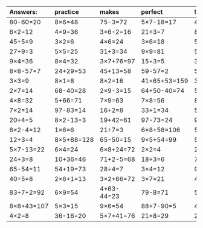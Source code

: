 | Answers: | practice | makes | perfect | ! |
| :--- | :--- | :--- | :--- | :--- |
| 80-60=20 | 8×6=48 | 75-3=72 | 5×7-18=17 | 40+50-25=65 | 
| 6×2=12 | 4×9=36 | 3×6-2=16 | 21÷3=7 | 86-22=64 | 
| 45÷5=9 | 3×2=6 | 4×6=24 | 3×6=18 | 5×4-15=5 | 
| 27÷9=3 | 5×5=25 | 31+3=34 | 9×9=81 | 59+69-48=80 | 
| 9×4=36 | 8×4=32 | 3×7+76=97 | 15÷3=5 | 34-11=23 | 
| 8×8-57=7 | 24+29=53 | 45+13=58 | 59-57=2 | 5×8=40 | 
| 3×3=9 | 8×1=8 | 8×2=16 | 41+65+53=159 | 32÷4=8 | 
| 2×7=14 | 68-40=28 | 2×9-3=15 | 64+50-40=74 | 5×7-22=13 | 
| 4×8=32 | 5+66=71 | 7×9=63 | 7×8=56 | 88-65=23 | 
| 7×2=14 | 97-83=14 | 16÷2=8 | 33+1=34 | 5+58+79=142 | 
| 20÷4=5 | 8×2-13=3 | 19+42=61 | 97-73=24 | 9×2=18 | 
| 8×2-4=12 | 1×6=6 | 21÷7=3 | 6×8+58=106 | 5×9-3=42 | 
| 12÷3=4 | 8×5+88=128 | 65-50=15 | 9×5+54=99 | 5×8-7=33 | 
| 5×7-13=22 | 6×4=24 | 6×8+24=72 | 2×2=4 | 2×9=18 | 
| 24÷3=8 | 10+36=46 | 71+2-5=68 | 18÷3=6 | 7×7=49 | 
| 65-54=11 | 54+19=73 | 28÷4=7 | 3×4=12 | 9×6-5=49 | 
| 40÷5=8 | 2×6+1=13 | 3×2+66=72 | 3×7=21 | 4÷1=4 | 
| 83+7+2=92 | 6×9=54 | 4+63-44=23 | 79-8=71 | 52-17=35 | 
| 8×8+43=107 | 5×3=15 | 9×6=54 | 88+7-90=5 | 45÷9=5 | 
| 4×2=8 | 36-16=20 | 5×7+41=76 | 21+8=29 | 2×2+45=49 | 

